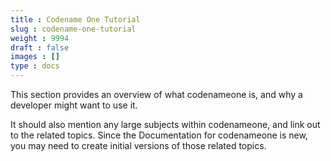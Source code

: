 ```yaml
---
title : Codename One Tutorial
slug : codename-one-tutorial
weight : 9994
draft : false
images : []
type : docs
---
```


This section provides an overview of what codenameone is, and why a developer might want to use it.

It should also mention any large subjects within codenameone, and link out to the related topics.  Since the Documentation for codenameone is new, you may need to create initial versions of those related topics.

